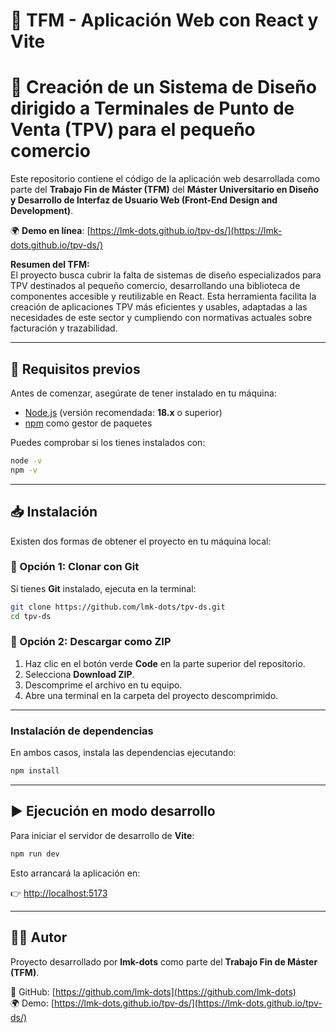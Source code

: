 # 📘 TFM - Aplicación Web con React y Vite
# 📘 Creación de un Sistema de Diseño dirigido a Terminales de Punto de Venta (TPV) para el pequeño comercio

Este repositorio contiene el código de la aplicación web desarrollada como parte del **Trabajo Fin de Máster (TFM)** del **Máster Universitario en Diseño y Desarrollo de Interfaz de Usuario Web (Front-End Design and Development)**.  

🌍 **Demo en línea**: [https://lmk-dots.github.io/tpv-ds/](https://lmk-dots.github.io/tpv-ds/)

**Resumen del TFM:**  
El proyecto busca cubrir la falta de sistemas de diseño especializados para TPV destinados al pequeño comercio, desarrollando una biblioteca de componentes accesible y reutilizable en React. Esta herramienta facilita la creación de aplicaciones TPV más eficientes y usables, adaptadas a las necesidades de este sector y cumpliendo con normativas actuales sobre facturación y trazabilidad.

---

## 🚀 Requisitos previos

Antes de comenzar, asegúrate de tener instalado en tu máquina:

- [Node.js](https://nodejs.org/) (versión recomendada: **18.x** o superior)  
- [npm](https://www.npmjs.com/) como gestor de paquetes

Puedes comprobar si los tienes instalados con:

```bash
node -v
npm -v
```

---

## 📥 Instalación

Existen dos formas de obtener el proyecto en tu máquina local:

### 🔹 Opción 1: Clonar con Git
Si tienes **Git** instalado, ejecuta en la terminal:

```bash
git clone https://github.com/lmk-dots/tpv-ds.git
cd tpv-ds
```

### 🔹 Opción 2: Descargar como ZIP
1. Haz clic en el botón verde **Code** en la parte superior del repositorio.  
2. Selecciona **Download ZIP**.  
3. Descomprime el archivo en tu equipo.  
4. Abre una terminal en la carpeta del proyecto descomprimido.  

---

### Instalación de dependencias

En ambos casos, instala las dependencias ejecutando:

```bash
npm install
```

---

## ▶️ Ejecución en modo desarrollo

Para iniciar el servidor de desarrollo de **Vite**:

```bash
npm run dev
```

Esto arrancará la aplicación en:

👉 [http://localhost:5173](http://localhost:5173)

---

## 👨‍💻 Autor

Proyecto desarrollado por **lmk-dots** como parte del **Trabajo Fin de Máster (TFM)**.  

🔗 GitHub: [https://github.com/lmk-dots](https://github.com/lmk-dots)  
🌍 Demo: [https://lmk-dots.github.io/tpv-ds/](https://lmk-dots.github.io/tpv-ds/)
